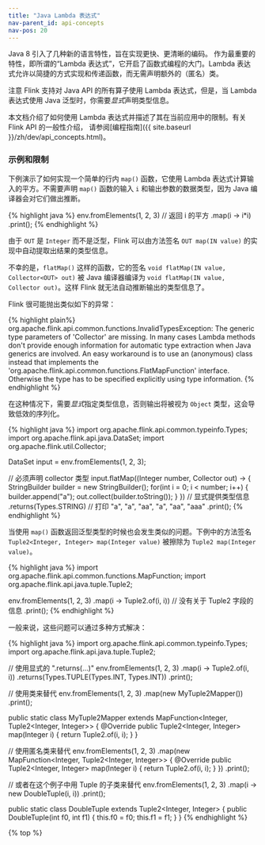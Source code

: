 ```yaml
---
title: "Java Lambda 表达式"
nav-parent_id: api-concepts
nav-pos: 20
---
```

<!--
Licensed to the Apache Software Foundation (ASF) under one
or more contributor license agreements.  See the NOTICE file
distributed with this work for additional information
regarding copyright ownership.  The ASF licenses this file
to you under the Apache License, Version 2.0 (the
"License"); you may not use this file except in compliance
with the License.  You may obtain a copy of the License at

  http://www.apache.org/licenses/LICENSE-2.0

Unless required by applicable law or agreed to in writing,
software distributed under the License is distributed on an
"AS IS" BASIS, WITHOUT WARRANTIES OR CONDITIONS OF ANY
KIND, either express or implied.  See the License for the
specific language governing permissions and limitations
under the License.
-->

Java 8 引入了几种新的语言特性，旨在实现更快、更清晰的编码。 作为最重要的特性，即所谓的“Lambda 表达式”，它开启了函数式编程的大门。Lambda 表达式允许以简捷的方式实现和传递函数，而无需声明额外的（匿名）类。

<span class="label label-danger">注意</span> Flink 支持对 Java API 的所有算子使用 Lambda 表达式，但是，当 Lambda 表达式使用 Java 泛型时，你需要*显式*声明类型信息。

本文档介绍了如何使用 Lambda 表达式并描述了其在当前应用中的限制。有关 Flink API 的一般性介绍， 请参阅[编程指南]({{ site.baseurl }}/zh/dev/api_concepts.html)。

### 示例和限制

下例演示了如何实现一个简单的行内 `map()` 函数，它使用 Lambda 表达式计算输入的平方。不需要声明 `map()` 函数的输入 `i` 和输出参数的数据类型，因为 Java 编译器会对它们做出推断。

{% highlight java %}
env.fromElements(1, 2, 3)
// 返回 i 的平方
.map(i -> i*i)
.print();
{% endhighlight %}

由于 `OUT` 是 `Integer` 而不是泛型，Flink 可以由方法签名 `OUT map(IN value)` 的实现中自动提取出结果的类型信息。

不幸的是，`flatMap()` 这样的函数，它的签名 `void flatMap(IN value, Collector<OUT> out)` 被 Java 编译器编译为 `void flatMap(IN value, Collector out)`。这样 Flink 就无法自动推断输出的类型信息了。

Flink 很可能抛出类似如下的异常：

{% highlight plain%}
org.apache.flink.api.common.functions.InvalidTypesException: The generic type parameters of 'Collector' are missing.
    In many cases Lambda methods don't provide enough information for automatic type extraction when Java generics are involved.
    An easy workaround is to use an (anonymous) class instead that implements the 'org.apache.flink.api.common.functions.FlatMapFunction' interface.
    Otherwise the type has to be specified explicitly using type information.
{% endhighlight %}

在这种情况下，需要*显式*指定类型信息，否则输出将被视为 `Object` 类型，这会导致低效的序列化。

{% highlight java %}
import org.apache.flink.api.common.typeinfo.Types;
import org.apache.flink.api.java.DataSet;
import org.apache.flink.util.Collector;

DataSet<Integer> input = env.fromElements(1, 2, 3);

// 必须声明 collector 类型
input.flatMap((Integer number, Collector<String> out) -> {
    StringBuilder builder = new StringBuilder();
    for(int i = 0; i < number; i++) {
        builder.append("a");
        out.collect(builder.toString());
    }
})
// 显式提供类型信息
.returns(Types.STRING)
// 打印 "a", "a", "aa", "a", "aa", "aaa"
.print();
{% endhighlight %}

当使用 `map()` 函数返回泛型类型的时候也会发生类似的问题。下例中的方法签名 `Tuple2<Integer, Integer> map(Integer value)` 被擦除为 `Tuple2 map(Integer value)`。

{% highlight java %}
import org.apache.flink.api.common.functions.MapFunction;
import org.apache.flink.api.java.tuple.Tuple2;

env.fromElements(1, 2, 3)
    .map(i -> Tuple2.of(i, i))    // 没有关于 Tuple2 字段的信息
    .print();
{% endhighlight %}

一般来说，这些问题可以通过多种方式解决：

{% highlight java %}
import org.apache.flink.api.common.typeinfo.Types;
import org.apache.flink.api.java.tuple.Tuple2;

// 使用显式的 ".returns(...)"
env.fromElements(1, 2, 3)
    .map(i -> Tuple2.of(i, i))
    .returns(Types.TUPLE(Types.INT, Types.INT))
    .print();

// 使用类来替代
env.fromElements(1, 2, 3)
    .map(new MyTuple2Mapper())
    .print();

public static class MyTuple2Mapper extends MapFunction<Integer, Tuple2<Integer, Integer>> {
    @Override
    public Tuple2<Integer, Integer> map(Integer i) {
        return Tuple2.of(i, i);
    }
}

// 使用匿名类来替代
env.fromElements(1, 2, 3)
    .map(new MapFunction<Integer, Tuple2<Integer, Integer>> {
        @Override
        public Tuple2<Integer, Integer> map(Integer i) {
            return Tuple2.of(i, i);
        }
    })
    .print();

// 或者在这个例子中用 Tuple 的子类来替代
env.fromElements(1, 2, 3)
    .map(i -> new DoubleTuple(i, i))
    .print();

public static class DoubleTuple extends Tuple2<Integer, Integer> {
    public DoubleTuple(int f0, int f1) {
        this.f0 = f0;
        this.f1 = f1;
    }
}
{% endhighlight %}

{% top %}
